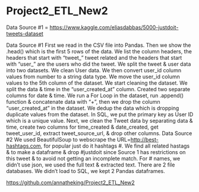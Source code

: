 # Project2_ETL_New2

Data Source #1 = https://www.kaggle.com/eliasdabbas/5000-justdoit-tweets-dataset

Data Source #1
First we read in the CSV file into Pandas. Then we show the .head() which is the first 5 rows of the data. We list the column headers, the headers that start with “tweet_” tweet related and the headers that start with “user_” are the users who did the tweet. We split the tweet & user data into two datasets. 
We clean User data. We then convert user_id column values from number to a string data type. We move the user_id column values to the 5th column of the dataset. We start cleaning the dataset. We split the data & time in the “user_created_at” column. Created two separate columns for date & time. We run a For Loop in the dataset, run .append() function & concatenate data with “+”, then we drop the column “user_created_at” in the dataset. We dedup the data which is dropping duplicate values from the dataset. In SQL, we put the primary key as User ID which is a unique value. 
Next, we clean the Tweet data by separating data & time, create two columns for time_created & date_created, get tweet_user_id, extract tweet_source_url, & drop other columns. 
Data Source #2
We used BeautifulSoup to webscrape the URL=http://best-hashtags.com, for popular just do it hashtags #. We find all related hastags & to make a dataframe & drop #justdoit since Source 1 has restrictions on this tweet & to avoid not getting an incomplete match. 
For # names, we didn’t use json, we used the full text & extracted text. There are 2 file databases. We didn’t load to SQL, we kept 2 Pandas dataframes. 

https://github.com/annatheking/Project2_ETL_New2

